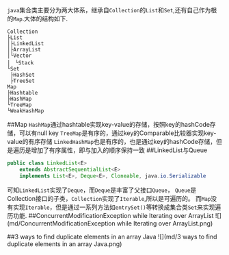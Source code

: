 `java`集合类主要分为两大体系，继承自`Collection`的`List`和`Set`,还有自己作为根的`Map`.大体的结构如下.
```
Collection
├List
│├LinkedList
│├ArrayList
│└Vector
│　└Stack
└Set
 ├HashSet
 ├TreeSet
Map
├Hashtable
├HashMap
└TreeMap
└WeakHashMap

```
##Map
`HashMap`通过hashtable实现key-value的存储，按照key的hashCode存储，可以有null key
`TreeMap`是有序的，通过key的Comparable比较器实现key-value的有序存储
`LinkedHashMap`也是有序的，也是通过key的hashCode存储，但是遍历是增加了有序属性，即与加入的顺序保持一致
##LinkedList与Queue
```java
public class LinkedList<E>
    extends AbstractSequentialList<E>
    implements List<E>, Deque<E>, Cloneable, java.io.Serializable
```
可知`LinkedList`实现了`Deque`，而`Deque`是丰富了父接口`Queue`，
`Queue`是Collection接口的子类，`Collection`实现了`Iterable`,所以是可遍历的。
而`Map`没有实现`Iterable`，但是通过一系列方法如`entrySet()`等转换成集合类`Set`来实现遍历功能.
##ConcurrentModificationException while Iterating over ArrayList
![](md/ConcurrentModificationException while Iterating over ArrayList.png)

##3 ways to find duplicate elements in an array Java
![](md/3 ways to find duplicate elements in an array Java.png)
